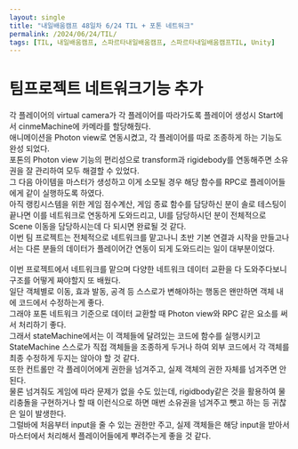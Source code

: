 ```yaml
---
layout: single
title: "내일배움캠프 48일차 6/24 TIL + 포톤 네트워크"
permalink: /2024/06/24/TIL/
tags: [TIL, 내일배움캠프, 스파르타내일배움캠프, 스파르타내일배움캠프TIL, Unity]
---
```


# 팀프로젝트 네트워크기능 추가
각 플레이어의 virtual camera가 각 플레이어를 따라가도록 플레이어 생성시 Start에서 cinmeMachine에 카메라를 할당해줬다.  
애니메이션을 Photon view로 연동시켰고, 각 플레이어를 따로 조종하게 하는 기능도 완성 되었다.  
포톤의 Photon view 기능의 편리성으로 transform과 rigidebody를 연동해주면 소유권을 잘 관리하여 모두 해결할 수 있었다.  
그 다음 아이템을 마스터가 생성하고 이게 소모될 경우 해당 함수를 RPC로 플레이어들에게 같이 실행하도록 하였다.  
아직 랭킹시스템을 위한 게임 점수계산, 게임 종료 함수를 담당하신 분이 솔로 테스팅이 끝나면 이를 네트워크로 연동하게 도와드리고, UI를 담당하시던 분이 전체적으로 Scene 이동을 담당하시는데 다 되시면 완료될 것 같다.  
이번 팀 프로젝트는 전체적으로 네트워크를 맡고나니 초반 기본 연결과 시작을 만들고나서는 다른 분들의 데이터가 플레이어간 연동이 되게 도와드리는 일이 대부분이었다.  
<br>
이번 프로젝트에서 네트워크를 맡으며 다양한 네트워크 데이터 교환을 다 도와주다보니 구조를 어떻게 짜야할지 또 배웠다.  
일단 객체별로 이동, 효과 발동, 공격 등 스스로가 변해야하는 행동은 왠만하면 객체 내에 코드에서 수정하는게 좋다.  
그래야 포톤 네트워크 기준으로 데이터 교환할 때 Photon view와 RPC 같은 요소를 써서 처리하기 좋다.  
그래서 stateMachine에서는 이 객체들에 달려있는 코드에 함수를 실행시키고 StateMachine 스스로가 직접 객체들을 조종하게 두거나 하여 외부 코드에서 각 객체를 최종 수정하게 두지는 않아야 할 것 같다.  
또한 컨트롤만 각 플레이어에게 권한을 넘겨주고, 실제 객체의 권한 자체를 넘겨주면 안된다.  
물론 넘겨줘도 게임에 따라 문제가 없을 수도 있는데, rigidbody같은 것을 활용하여 물리충돌을 구현하거나 할 때 이런식으로 하면 매번 소유권을 넘겨주고 뺏고 하는 등 귀찮은 일이 발생한다.  
그럴바에 처음부터 input을 줄 수 있는 권한만 주고, 실제 객체들은 해당 input을 받아서 마스터에서 처리해서 플레이어들에게 뿌려주는게 좋을 것 같다.
